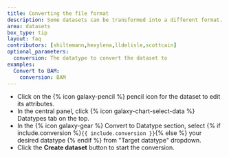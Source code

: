 ```yaml
---
title: Converting the file format
description: Some datasets can be transformed into a different format. Galaxy has some built-in file conversion options depending on the type of data you have.
area: datasets
box_type: tip
layout: faq
contributors: [shiltemann,hexylena,lldelisle,scottcain]
optional_parameters:
  conversion: The datatype to convert the dataset to
examples:
  Convert to BAM:
    conversion: BAM
---
```


* Click on the {% icon galaxy-pencil %} pencil icon for the dataset to edit its attributes.
* In the central panel, click {% icon galaxy-chart-select-data %} Datatypes tab on the top.
* In the {% icon galaxy-gear %} Convert to Datatype section, select {% if include.conversion %}`{{ include.conversion }}`{% else %} your desired datatype {% endif %} from "Target datatype" dropdown.
* Click the **Create dataset** button to start the conversion.
